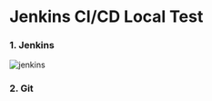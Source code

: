 # Jenkins CI/CD Local Test

### 1. Jenkins
![jenkins](https://user-images.githubusercontent.com/38873242/126270015-7d5408a9-0d06-4633-9d5d-5bdb6f32f68f.JPG)

### 2. Git
